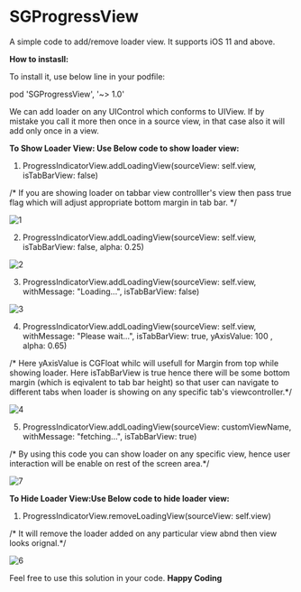 # SGProgressView
A simple code to add/remove loader view.
It supports iOS 11 and above.

**How to instasll:**

To install it, use below line in your podfile:

pod 'SGProgressView', '~> 1.0'

We can add loader on any UIControl which conforms to UIView.
If by mistake you call it more then once in a source view, in that case also it will add only once in a view.


**To Show Loader View: Use Below code to show loader view:**
1. ProgressIndicatorView.addLoadingView(sourceView: self.view, isTabBarView: false)

/* If you are showing loader on tabbar view controlller's view then pass true flag which will adjust appropriate bottom margin in tab bar. */

![1](https://user-images.githubusercontent.com/65818613/83124688-274c5600-a0f4-11ea-93aa-273b2bdf6869.png)


2. ProgressIndicatorView.addLoadingView(sourceView: self.view, isTabBarView: false, alpha: 0.25)

![2](https://user-images.githubusercontent.com/65818613/83124842-5e226c00-a0f4-11ea-9eb8-4d546dc53aac.png)

3. ProgressIndicatorView.addLoadingView(sourceView: self.view, withMessage: "Loading...", isTabBarView: false)

![3](https://user-images.githubusercontent.com/65818613/83124883-68446a80-a0f4-11ea-8b2b-bc04d18113b5.png)

4. ProgressIndicatorView.addLoadingView(sourceView: self.view, withMessage: "Please wait...", isTabBarView: true, yAxisValue: 100 , alpha: 0.65)

/* Here yAxisValue is CGFloat whilc will usefull for Margin from top while showing loader. Here isTabBarView is true hence there will be some bottom margin (which is eqivalent to tab bar height) so that user can navigate to different tabs when loader is showing on any specific tab's viewcontroller.*/

![4](https://user-images.githubusercontent.com/65818613/83125885-b9a12980-a0f5-11ea-9454-fec582981721.png)


5. ProgressIndicatorView.addLoadingView(sourceView: customViewName,  withMessage: "fetching...", isTabBarView: true)

/* By using this code you can show loader on any specific view, hence user interaction will be enable on rest of the screen area.*/

![7](https://user-images.githubusercontent.com/65818613/83128609-47324880-a0f9-11ea-9e35-4d8d3a6a2586.png)


**To Hide Loader View:Use Below code to hide loader view:**
1. ProgressIndicatorView.removeLoadingView(sourceView: self.view)

/* It will remove the loader added on any particular view abnd then view looks orignal.*/

![6](https://user-images.githubusercontent.com/65818613/83129118-f40cc580-a0f9-11ea-91d3-c854065a6020.png)

Feel free to use this solution in your code.
******Happy Coding******

